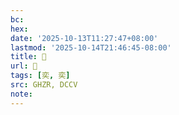 ```yaml
---
bc:
hex:
date: '2025-10-13T11:27:47+08:00'
lastmod: '2025-10-14T21:46:45-08:00'
title: 󰙳
url: 󰙳
tags: [奕, 奕]
src: GHZR, DCCV
note:
---
```

